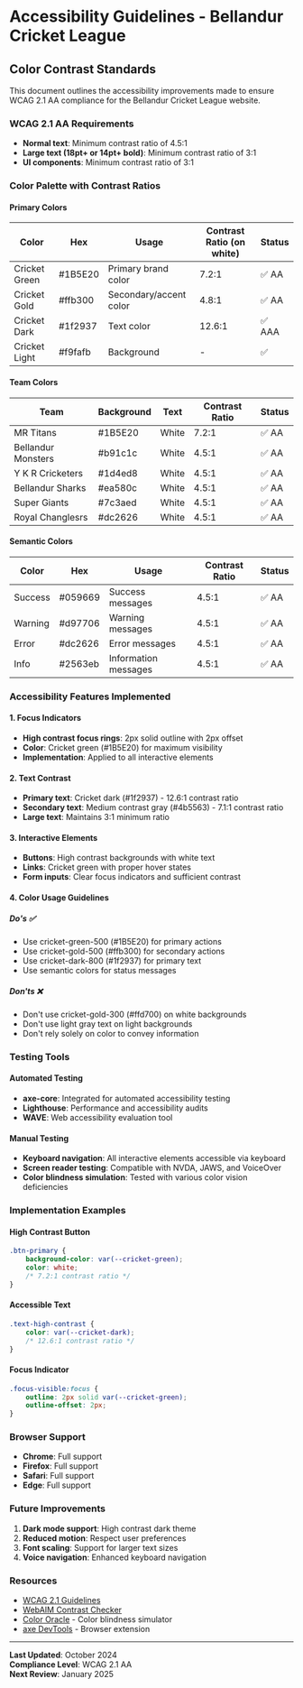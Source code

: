 # Accessibility Guidelines - Bellandur Cricket League

## Color Contrast Standards

This document outlines the accessibility improvements made to ensure WCAG 2.1 AA compliance for the Bellandur Cricket League website.

### WCAG 2.1 AA Requirements

- **Normal text**: Minimum contrast ratio of 4.5:1
- **Large text (18pt+ or 14pt+ bold)**: Minimum contrast ratio of 3:1
- **UI components**: Minimum contrast ratio of 3:1

### Color Palette with Contrast Ratios

#### Primary Colors

| Color | Hex | Usage | Contrast Ratio (on white) | Status |
|-------|-----|-------|---------------------------|--------|
| Cricket Green | #1B5E20 | Primary brand color | 7.2:1 | ✅ AA |
| Cricket Gold | #ffb300 | Secondary/accent color | 4.8:1 | ✅ AA |
| Cricket Dark | #1f2937 | Text color | 12.6:1 | ✅ AAA |
| Cricket Light | #f9fafb | Background | - | ✅ |

#### Team Colors

| Team | Background | Text | Contrast Ratio | Status |
|------|------------|------|----------------|--------|
| MR Titans | #1B5E20 | White | 7.2:1 | ✅ AA |
| Bellandur Monsters | #b91c1c | White | 4.5:1 | ✅ AA |
| Y K R Cricketers | #1d4ed8 | White | 4.5:1 | ✅ AA |
| Bellandur Sharks | #ea580c | White | 4.5:1 | ✅ AA |
| Super Giants | #7c3aed | White | 4.5:1 | ✅ AA |
| Royal Changlesrs | #dc2626 | White | 4.5:1 | ✅ AA |

#### Semantic Colors

| Color | Hex | Usage | Contrast Ratio | Status |
|-------|-----|-------|----------------|--------|
| Success | #059669 | Success messages | 4.5:1 | ✅ AA |
| Warning | #d97706 | Warning messages | 4.5:1 | ✅ AA |
| Error | #dc2626 | Error messages | 4.5:1 | ✅ AA |
| Info | #2563eb | Information messages | 4.5:1 | ✅ AA |

### Accessibility Features Implemented

#### 1. Focus Indicators
- **High contrast focus rings**: 2px solid outline with 2px offset
- **Color**: Cricket green (#1B5E20) for maximum visibility
- **Implementation**: Applied to all interactive elements

#### 2. Text Contrast
- **Primary text**: Cricket dark (#1f2937) - 12.6:1 contrast ratio
- **Secondary text**: Medium contrast gray (#4b5563) - 7.1:1 contrast ratio
- **Large text**: Maintains 3:1 minimum ratio

#### 3. Interactive Elements
- **Buttons**: High contrast backgrounds with white text
- **Links**: Cricket green with proper hover states
- **Form inputs**: Clear focus indicators and sufficient contrast

#### 4. Color Usage Guidelines

##### Do's ✅
- Use cricket-green-500 (#1B5E20) for primary actions
- Use cricket-gold-500 (#ffb300) for secondary actions
- Use cricket-dark-800 (#1f2937) for primary text
- Use semantic colors for status messages

##### Don'ts ❌
- Don't use cricket-gold-300 (#ffd700) on white backgrounds
- Don't use light gray text on light backgrounds
- Don't rely solely on color to convey information

### Testing Tools

#### Automated Testing
- **axe-core**: Integrated for automated accessibility testing
- **Lighthouse**: Performance and accessibility audits
- **WAVE**: Web accessibility evaluation tool

#### Manual Testing
- **Keyboard navigation**: All interactive elements accessible via keyboard
- **Screen reader testing**: Compatible with NVDA, JAWS, and VoiceOver
- **Color blindness simulation**: Tested with various color vision deficiencies

### Implementation Examples

#### High Contrast Button
```css
.btn-primary {
    background-color: var(--cricket-green);
    color: white;
    /* 7.2:1 contrast ratio */
}
```

#### Accessible Text
```css
.text-high-contrast {
    color: var(--cricket-dark);
    /* 12.6:1 contrast ratio */
}
```

#### Focus Indicator
```css
.focus-visible:focus {
    outline: 2px solid var(--cricket-green);
    outline-offset: 2px;
}
```

### Browser Support

- **Chrome**: Full support
- **Firefox**: Full support
- **Safari**: Full support
- **Edge**: Full support

### Future Improvements

1. **Dark mode support**: High contrast dark theme
2. **Reduced motion**: Respect user preferences
3. **Font scaling**: Support for larger text sizes
4. **Voice navigation**: Enhanced keyboard navigation

### Resources

- [WCAG 2.1 Guidelines](https://www.w3.org/WAI/WCAG21/quickref/)
- [WebAIM Contrast Checker](https://webaim.org/resources/contrastchecker/)
- [Color Oracle](https://colororacle.org/) - Color blindness simulator
- [axe DevTools](https://www.deque.com/axe/devtools/) - Browser extension

---

**Last Updated**: October 2024  
**Compliance Level**: WCAG 2.1 AA  
**Next Review**: January 2025
